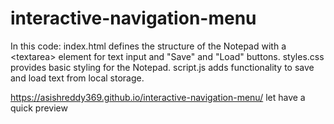 # interactive-navigation-menu
In this code:  index.html defines the structure of the Notepad with a &lt;textarea> element for text input and "Save" and "Load" buttons. styles.css provides basic styling for the Notepad. script.js adds functionality to save and load text from local storage.

https://asishreddy369.github.io/interactive-navigation-menu/ let have a quick preview
